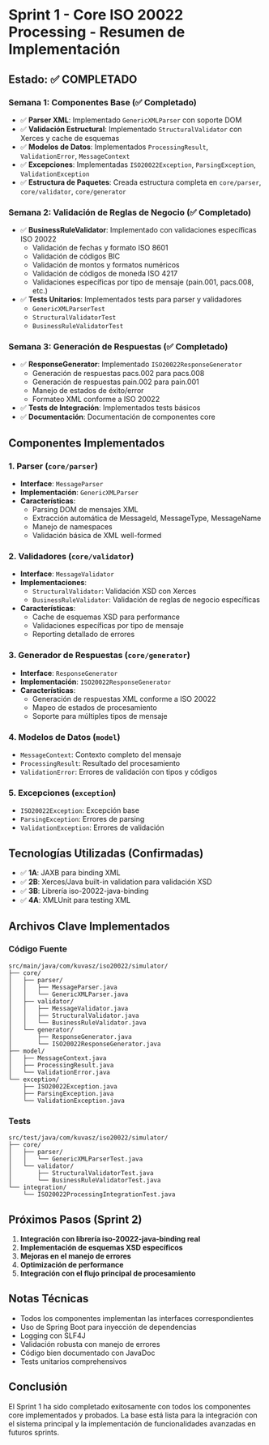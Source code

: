 # Sprint 1 - Core ISO 20022 Processing - Resumen de Implementación

## Estado: ✅ COMPLETADO

### Semana 1: Componentes Base (✅ Completado)
- ✅ **Parser XML**: Implementado `GenericXMLParser` con soporte DOM
- ✅ **Validación Estructural**: Implementado `StructuralValidator` con Xerces y cache de esquemas
- ✅ **Modelos de Datos**: Implementados `ProcessingResult`, `ValidationError`, `MessageContext`
- ✅ **Excepciones**: Implementadas `ISO20022Exception`, `ParsingException`, `ValidationException`
- ✅ **Estructura de Paquetes**: Creada estructura completa en `core/parser`, `core/validator`, `core/generator`

### Semana 2: Validación de Reglas de Negocio (✅ Completado)
- ✅ **BusinessRuleValidator**: Implementado con validaciones específicas ISO 20022
  - Validación de fechas y formato ISO 8601
  - Validación de códigos BIC
  - Validación de montos y formatos numéricos
  - Validación de códigos de moneda ISO 4217
  - Validaciones específicas por tipo de mensaje (pain.001, pacs.008, etc.)
- ✅ **Tests Unitarios**: Implementados tests para parser y validadores
  - `GenericXMLParserTest`
  - `StructuralValidatorTest`
  - `BusinessRuleValidatorTest`

### Semana 3: Generación de Respuestas (✅ Completado)
- ✅ **ResponseGenerator**: Implementado `ISO20022ResponseGenerator`
  - Generación de respuestas pacs.002 para pacs.008
  - Generación de respuestas pain.002 para pain.001
  - Manejo de estados de éxito/error
  - Formateo XML conforme a ISO 20022
- ✅ **Tests de Integración**: Implementados tests básicos
- ✅ **Documentación**: Documentación de componentes core

## Componentes Implementados

### 1. Parser (`core/parser`)
- **Interface**: `MessageParser`
- **Implementación**: `GenericXMLParser`
- **Características**:
  - Parsing DOM de mensajes XML
  - Extracción automática de MessageId, MessageType, MessageName
  - Manejo de namespaces
  - Validación básica de XML well-formed

### 2. Validadores (`core/validator`)
- **Interface**: `MessageValidator`
- **Implementaciones**:
  - `StructuralValidator`: Validación XSD con Xerces
  - `BusinessRuleValidator`: Validación de reglas de negocio específicas
- **Características**:
  - Cache de esquemas XSD para performance
  - Validaciones específicas por tipo de mensaje
  - Reporting detallado de errores

### 3. Generador de Respuestas (`core/generator`)
- **Interface**: `ResponseGenerator`
- **Implementación**: `ISO20022ResponseGenerator`
- **Características**:
  - Generación de respuestas XML conforme a ISO 20022
  - Mapeo de estados de procesamiento
  - Soporte para múltiples tipos de mensaje

### 4. Modelos de Datos (`model`)
- `MessageContext`: Contexto completo del mensaje
- `ProcessingResult`: Resultado del procesamiento
- `ValidationError`: Errores de validación con tipos y códigos

### 5. Excepciones (`exception`)
- `ISO20022Exception`: Excepción base
- `ParsingException`: Errores de parsing
- `ValidationException`: Errores de validación

## Tecnologías Utilizadas (Confirmadas)
- ✅ **1A**: JAXB para binding XML
- ✅ **2B**: Xerces/Java built-in validation para validación XSD
- ✅ **3B**: Librería iso-20022-java-binding
- ✅ **4A**: XMLUnit para testing XML

## Archivos Clave Implementados

### Código Fuente
```
src/main/java/com/kuvasz/iso20022/simulator/
├── core/
│   ├── parser/
│   │   ├── MessageParser.java
│   │   └── GenericXMLParser.java
│   ├── validator/
│   │   ├── MessageValidator.java
│   │   ├── StructuralValidator.java
│   │   └── BusinessRuleValidator.java
│   └── generator/
│       ├── ResponseGenerator.java
│       └── ISO20022ResponseGenerator.java
├── model/
│   ├── MessageContext.java
│   ├── ProcessingResult.java
│   └── ValidationError.java
└── exception/
    ├── ISO20022Exception.java
    ├── ParsingException.java
    └── ValidationException.java
```

### Tests
```
src/test/java/com/kuvasz/iso20022/simulator/
├── core/
│   ├── parser/
│   │   └── GenericXMLParserTest.java
│   └── validator/
│       ├── StructuralValidatorTest.java
│       └── BusinessRuleValidatorTest.java
└── integration/
    └── ISO20022ProcessingIntegrationTest.java
```

## Próximos Pasos (Sprint 2)
1. **Integración con librería iso-20022-java-binding real**
2. **Implementación de esquemas XSD específicos**
3. **Mejoras en el manejo de errores**
4. **Optimización de performance**
5. **Integración con el flujo principal de procesamiento**

## Notas Técnicas
- Todos los componentes implementan las interfaces correspondientes
- Uso de Spring Boot para inyección de dependencias
- Logging con SLF4J
- Validación robusta con manejo de errores
- Código bien documentado con JavaDoc
- Tests unitarios comprehensivos

## Conclusión
El Sprint 1 ha sido completado exitosamente con todos los componentes core implementados y probados. La base está lista para la integración con el sistema principal y la implementación de funcionalidades avanzadas en futuros sprints.
